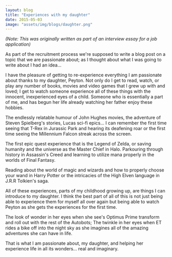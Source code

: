 ```yaml
---
layout: blog
title: "Experiences with my daughter"
date: 2015-05-03
image: "assets/img/blogs/daughter.png"
---
```

*(Note: This was originally written as part of an interview essay for a job application)*

As part of the recruitment process we're supposed to write a blog post on a topic that we are passionate about; as I thought about what I was going to write about I had an idea...

I have the pleasure of getting to re-experience everything I am passionate about thanks to my daughter, Peyton. Not only do I get to read, watch, or play any number of books, movies and video games that I grew up with and loved; I get to watch someone experience all of these things with the innocent, inexperienced eyes of a child. Someone who is essentially a part of me, and has begun her life already watching her father enjoy these hobbies.

The endlessly relatable humour of John Hughes movies, the adventure of Steven Spielberg's stories, Lucas sci-fi epics... I can remember the first time seeing that T-Rex in Jurassic Park and hearing its deafening roar or the first time seeing the Millennium Falcon streak across the screen.

The first epic quest experience that is the Legend of Zelda, or saving humanity and the universe as the Master Chief in Halo. Parkouring through history in Assassin's Creed and learning to utilize mana properly in the worlds of Final Fantasy.

Reading about the world of magic and wizards and how to properly choose your wand in Harry Potter or the intricacies of the High Elven language in J.R.R Tolkien's saga.

All of these experiences, parts of my childhood growing up, are things I can introduce to my daughter. I think the best part of all of this is not just being able to experience them for myself all over again but being able to watch Peyton as she gets the experiences for the first time.

The look of wonder in her eyes when she see's Optimus Prime transform and roll out with the rest of the Autobots; The twinkle in her eyes when ET rides a bike off into the night sky as she imagines all of the amazing adventures she can have in life.

That is what I am passionate about, my daughter, and helping her experience life in all its wonders... real and imaginary.